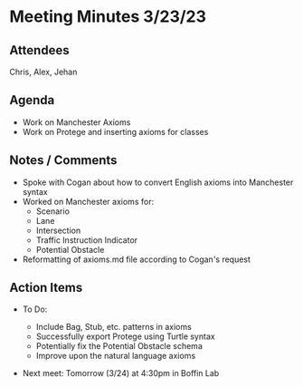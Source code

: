 # Meeting Minutes 3/23/23

## Attendees
Chris, Alex, Jehan

## Agenda
 - Work on Manchester Axioms
 - Work on Protege and inserting axioms for classes

## Notes / Comments
 - Spoke with Cogan about how to convert English axioms into Manchester syntax
 - Worked on Manchester axioms for:
   - Scenario
   - Lane
   - Intersection
   - Traffic Instruction Indicator
   - Potential Obstacle
- Reformatting of axioms.md file according to Cogan's request

## Action Items
- To Do:
  - Include Bag, Stub, etc. patterns in axioms
  - Successfully export Protege using Turtle syntax
  - Potentially fix the Potential Obstacle schema
  - Improve upon the natural language axioms

- Next meet: Tomorrow (3/24) at 4:30pm in Boffin Lab
